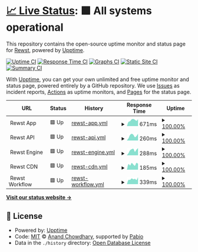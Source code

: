 # [📈 Live Status](https://status.rewst.io): <!--live status--> **🟩 All systems operational**

This repository contains the open-source uptime monitor and status page for [Rewst](https://status.rewst.io), powered by [Upptime](https://github.com/upptime/upptime).

[![Uptime CI](https://github.com/RewstApp/status.rewst.io/workflows/Uptime%20CI/badge.svg)](https://github.com/RewstApp/status.rewst.io/actions?query=workflow%3A%22Uptime+CI%22)
[![Response Time CI](https://github.com/RewstApp/status.rewst.io/workflows/Response%20Time%20CI/badge.svg)](https://github.com/RewstApp/status.rewst.io/actions?query=workflow%3A%22Response+Time+CI%22)
[![Graphs CI](https://github.com/RewstApp/status.rewst.io/workflows/Graphs%20CI/badge.svg)](https://github.com/RewstApp/status.rewst.io/actions?query=workflow%3A%22Graphs+CI%22)
[![Static Site CI](https://github.com/RewstApp/status.rewst.io/workflows/Static%20Site%20CI/badge.svg)](https://github.com/RewstApp/status.rewst.io/actions?query=workflow%3A%22Static+Site+CI%22)
[![Summary CI](https://github.com/RewstApp/status.rewst.io/workflows/Summary%20CI/badge.svg)](https://github.com/RewstApp/status.rewst.io/actions?query=workflow%3A%22Summary+CI%22)

With [Upptime](https://upptime.js.org), you can get your own unlimited and free uptime monitor and status page, powered entirely by a GitHub repository. We use [Issues](https://github.com/RewstApp/status.rewst.io/issues) as incident reports, [Actions](https://github.com/RewstApp/status.rewst.io/actions) as uptime monitors, and [Pages](https://status.rewst.io) for the status page.

<!--start: status pages-->
<!-- This summary is generated by Upptime (https://github.com/upptime/upptime) -->
<!-- Do not edit this manually, your changes will be overwritten -->
<!-- prettier-ignore -->
| URL | Status | History | Response Time | Uptime |
| --- | ------ | ------- | ------------- | ------ |
| <img alt="" src="https://icons.duckduckgo.com/ip3/null.ico" height="13"> Rewst App | 🟩 Up | [rewst-app.yml](https://github.com/RewstApp/status.rewst.io/commits/HEAD/history/rewst-app.yml) | <details><summary><img alt="Response time graph" src="./graphs/rewst-app/response-time-week.png" height="20"> 671ms</summary><br><a href="https://status.rewst.io/history/rewst-app"><img alt="Response time 629" src="https://img.shields.io/endpoint?url=https%3A%2F%2Fraw.githubusercontent.com%2FRewstApp%2Fstatus.rewst.io%2FHEAD%2Fapi%2Frewst-app%2Fresponse-time.json"></a><br><a href="https://status.rewst.io/history/rewst-app"><img alt="24-hour response time 732" src="https://img.shields.io/endpoint?url=https%3A%2F%2Fraw.githubusercontent.com%2FRewstApp%2Fstatus.rewst.io%2FHEAD%2Fapi%2Frewst-app%2Fresponse-time-day.json"></a><br><a href="https://status.rewst.io/history/rewst-app"><img alt="7-day response time 671" src="https://img.shields.io/endpoint?url=https%3A%2F%2Fraw.githubusercontent.com%2FRewstApp%2Fstatus.rewst.io%2FHEAD%2Fapi%2Frewst-app%2Fresponse-time-week.json"></a><br><a href="https://status.rewst.io/history/rewst-app"><img alt="30-day response time 623" src="https://img.shields.io/endpoint?url=https%3A%2F%2Fraw.githubusercontent.com%2FRewstApp%2Fstatus.rewst.io%2FHEAD%2Fapi%2Frewst-app%2Fresponse-time-month.json"></a><br><a href="https://status.rewst.io/history/rewst-app"><img alt="1-year response time 629" src="https://img.shields.io/endpoint?url=https%3A%2F%2Fraw.githubusercontent.com%2FRewstApp%2Fstatus.rewst.io%2FHEAD%2Fapi%2Frewst-app%2Fresponse-time-year.json"></a></details> | <details><summary><a href="https://status.rewst.io/history/rewst-app">100.00%</a></summary><a href="https://status.rewst.io/history/rewst-app"><img alt="All-time uptime 100.00%" src="https://img.shields.io/endpoint?url=https%3A%2F%2Fraw.githubusercontent.com%2FRewstApp%2Fstatus.rewst.io%2FHEAD%2Fapi%2Frewst-app%2Fuptime.json"></a><br><a href="https://status.rewst.io/history/rewst-app"><img alt="24-hour uptime 100.00%" src="https://img.shields.io/endpoint?url=https%3A%2F%2Fraw.githubusercontent.com%2FRewstApp%2Fstatus.rewst.io%2FHEAD%2Fapi%2Frewst-app%2Fuptime-day.json"></a><br><a href="https://status.rewst.io/history/rewst-app"><img alt="7-day uptime 100.00%" src="https://img.shields.io/endpoint?url=https%3A%2F%2Fraw.githubusercontent.com%2FRewstApp%2Fstatus.rewst.io%2FHEAD%2Fapi%2Frewst-app%2Fuptime-week.json"></a><br><a href="https://status.rewst.io/history/rewst-app"><img alt="30-day uptime 100.00%" src="https://img.shields.io/endpoint?url=https%3A%2F%2Fraw.githubusercontent.com%2FRewstApp%2Fstatus.rewst.io%2FHEAD%2Fapi%2Frewst-app%2Fuptime-month.json"></a><br><a href="https://status.rewst.io/history/rewst-app"><img alt="1-year uptime 100.00%" src="https://img.shields.io/endpoint?url=https%3A%2F%2Fraw.githubusercontent.com%2FRewstApp%2Fstatus.rewst.io%2FHEAD%2Fapi%2Frewst-app%2Fuptime-year.json"></a></details>
| <img alt="" src="https://icons.duckduckgo.com/ip3/null.ico" height="13"> Rewst API | 🟩 Up | [rewst-api.yml](https://github.com/RewstApp/status.rewst.io/commits/HEAD/history/rewst-api.yml) | <details><summary><img alt="Response time graph" src="./graphs/rewst-api/response-time-week.png" height="20"> 260ms</summary><br><a href="https://status.rewst.io/history/rewst-api"><img alt="Response time 260" src="https://img.shields.io/endpoint?url=https%3A%2F%2Fraw.githubusercontent.com%2FRewstApp%2Fstatus.rewst.io%2FHEAD%2Fapi%2Frewst-api%2Fresponse-time.json"></a><br><a href="https://status.rewst.io/history/rewst-api"><img alt="24-hour response time 308" src="https://img.shields.io/endpoint?url=https%3A%2F%2Fraw.githubusercontent.com%2FRewstApp%2Fstatus.rewst.io%2FHEAD%2Fapi%2Frewst-api%2Fresponse-time-day.json"></a><br><a href="https://status.rewst.io/history/rewst-api"><img alt="7-day response time 260" src="https://img.shields.io/endpoint?url=https%3A%2F%2Fraw.githubusercontent.com%2FRewstApp%2Fstatus.rewst.io%2FHEAD%2Fapi%2Frewst-api%2Fresponse-time-week.json"></a><br><a href="https://status.rewst.io/history/rewst-api"><img alt="30-day response time 254" src="https://img.shields.io/endpoint?url=https%3A%2F%2Fraw.githubusercontent.com%2FRewstApp%2Fstatus.rewst.io%2FHEAD%2Fapi%2Frewst-api%2Fresponse-time-month.json"></a><br><a href="https://status.rewst.io/history/rewst-api"><img alt="1-year response time 260" src="https://img.shields.io/endpoint?url=https%3A%2F%2Fraw.githubusercontent.com%2FRewstApp%2Fstatus.rewst.io%2FHEAD%2Fapi%2Frewst-api%2Fresponse-time-year.json"></a></details> | <details><summary><a href="https://status.rewst.io/history/rewst-api">100.00%</a></summary><a href="https://status.rewst.io/history/rewst-api"><img alt="All-time uptime 99.99%" src="https://img.shields.io/endpoint?url=https%3A%2F%2Fraw.githubusercontent.com%2FRewstApp%2Fstatus.rewst.io%2FHEAD%2Fapi%2Frewst-api%2Fuptime.json"></a><br><a href="https://status.rewst.io/history/rewst-api"><img alt="24-hour uptime 100.00%" src="https://img.shields.io/endpoint?url=https%3A%2F%2Fraw.githubusercontent.com%2FRewstApp%2Fstatus.rewst.io%2FHEAD%2Fapi%2Frewst-api%2Fuptime-day.json"></a><br><a href="https://status.rewst.io/history/rewst-api"><img alt="7-day uptime 100.00%" src="https://img.shields.io/endpoint?url=https%3A%2F%2Fraw.githubusercontent.com%2FRewstApp%2Fstatus.rewst.io%2FHEAD%2Fapi%2Frewst-api%2Fuptime-week.json"></a><br><a href="https://status.rewst.io/history/rewst-api"><img alt="30-day uptime 99.98%" src="https://img.shields.io/endpoint?url=https%3A%2F%2Fraw.githubusercontent.com%2FRewstApp%2Fstatus.rewst.io%2FHEAD%2Fapi%2Frewst-api%2Fuptime-month.json"></a><br><a href="https://status.rewst.io/history/rewst-api"><img alt="1-year uptime 99.99%" src="https://img.shields.io/endpoint?url=https%3A%2F%2Fraw.githubusercontent.com%2FRewstApp%2Fstatus.rewst.io%2FHEAD%2Fapi%2Frewst-api%2Fuptime-year.json"></a></details>
| <img alt="" src="https://icons.duckduckgo.com/ip3/null.ico" height="13"> Rewst Engine | 🟩 Up | [rewst-engine.yml](https://github.com/RewstApp/status.rewst.io/commits/HEAD/history/rewst-engine.yml) | <details><summary><img alt="Response time graph" src="./graphs/rewst-engine/response-time-week.png" height="20"> 288ms</summary><br><a href="https://status.rewst.io/history/rewst-engine"><img alt="Response time 241" src="https://img.shields.io/endpoint?url=https%3A%2F%2Fraw.githubusercontent.com%2FRewstApp%2Fstatus.rewst.io%2FHEAD%2Fapi%2Frewst-engine%2Fresponse-time.json"></a><br><a href="https://status.rewst.io/history/rewst-engine"><img alt="24-hour response time 440" src="https://img.shields.io/endpoint?url=https%3A%2F%2Fraw.githubusercontent.com%2FRewstApp%2Fstatus.rewst.io%2FHEAD%2Fapi%2Frewst-engine%2Fresponse-time-day.json"></a><br><a href="https://status.rewst.io/history/rewst-engine"><img alt="7-day response time 288" src="https://img.shields.io/endpoint?url=https%3A%2F%2Fraw.githubusercontent.com%2FRewstApp%2Fstatus.rewst.io%2FHEAD%2Fapi%2Frewst-engine%2Fresponse-time-week.json"></a><br><a href="https://status.rewst.io/history/rewst-engine"><img alt="30-day response time 244" src="https://img.shields.io/endpoint?url=https%3A%2F%2Fraw.githubusercontent.com%2FRewstApp%2Fstatus.rewst.io%2FHEAD%2Fapi%2Frewst-engine%2Fresponse-time-month.json"></a><br><a href="https://status.rewst.io/history/rewst-engine"><img alt="1-year response time 241" src="https://img.shields.io/endpoint?url=https%3A%2F%2Fraw.githubusercontent.com%2FRewstApp%2Fstatus.rewst.io%2FHEAD%2Fapi%2Frewst-engine%2Fresponse-time-year.json"></a></details> | <details><summary><a href="https://status.rewst.io/history/rewst-engine">100.00%</a></summary><a href="https://status.rewst.io/history/rewst-engine"><img alt="All-time uptime 99.99%" src="https://img.shields.io/endpoint?url=https%3A%2F%2Fraw.githubusercontent.com%2FRewstApp%2Fstatus.rewst.io%2FHEAD%2Fapi%2Frewst-engine%2Fuptime.json"></a><br><a href="https://status.rewst.io/history/rewst-engine"><img alt="24-hour uptime 100.00%" src="https://img.shields.io/endpoint?url=https%3A%2F%2Fraw.githubusercontent.com%2FRewstApp%2Fstatus.rewst.io%2FHEAD%2Fapi%2Frewst-engine%2Fuptime-day.json"></a><br><a href="https://status.rewst.io/history/rewst-engine"><img alt="7-day uptime 100.00%" src="https://img.shields.io/endpoint?url=https%3A%2F%2Fraw.githubusercontent.com%2FRewstApp%2Fstatus.rewst.io%2FHEAD%2Fapi%2Frewst-engine%2Fuptime-week.json"></a><br><a href="https://status.rewst.io/history/rewst-engine"><img alt="30-day uptime 100.00%" src="https://img.shields.io/endpoint?url=https%3A%2F%2Fraw.githubusercontent.com%2FRewstApp%2Fstatus.rewst.io%2FHEAD%2Fapi%2Frewst-engine%2Fuptime-month.json"></a><br><a href="https://status.rewst.io/history/rewst-engine"><img alt="1-year uptime 99.99%" src="https://img.shields.io/endpoint?url=https%3A%2F%2Fraw.githubusercontent.com%2FRewstApp%2Fstatus.rewst.io%2FHEAD%2Fapi%2Frewst-engine%2Fuptime-year.json"></a></details>
| <img alt="" src="https://icons.duckduckgo.com/ip3/null.ico" height="13"> Rewst CDN | 🟩 Up | [rewst-cdn.yml](https://github.com/RewstApp/status.rewst.io/commits/HEAD/history/rewst-cdn.yml) | <details><summary><img alt="Response time graph" src="./graphs/rewst-cdn/response-time-week.png" height="20"> 185ms</summary><br><a href="https://status.rewst.io/history/rewst-cdn"><img alt="Response time 201" src="https://img.shields.io/endpoint?url=https%3A%2F%2Fraw.githubusercontent.com%2FRewstApp%2Fstatus.rewst.io%2FHEAD%2Fapi%2Frewst-cdn%2Fresponse-time.json"></a><br><a href="https://status.rewst.io/history/rewst-cdn"><img alt="24-hour response time 200" src="https://img.shields.io/endpoint?url=https%3A%2F%2Fraw.githubusercontent.com%2FRewstApp%2Fstatus.rewst.io%2FHEAD%2Fapi%2Frewst-cdn%2Fresponse-time-day.json"></a><br><a href="https://status.rewst.io/history/rewst-cdn"><img alt="7-day response time 185" src="https://img.shields.io/endpoint?url=https%3A%2F%2Fraw.githubusercontent.com%2FRewstApp%2Fstatus.rewst.io%2FHEAD%2Fapi%2Frewst-cdn%2Fresponse-time-week.json"></a><br><a href="https://status.rewst.io/history/rewst-cdn"><img alt="30-day response time 229" src="https://img.shields.io/endpoint?url=https%3A%2F%2Fraw.githubusercontent.com%2FRewstApp%2Fstatus.rewst.io%2FHEAD%2Fapi%2Frewst-cdn%2Fresponse-time-month.json"></a><br><a href="https://status.rewst.io/history/rewst-cdn"><img alt="1-year response time 201" src="https://img.shields.io/endpoint?url=https%3A%2F%2Fraw.githubusercontent.com%2FRewstApp%2Fstatus.rewst.io%2FHEAD%2Fapi%2Frewst-cdn%2Fresponse-time-year.json"></a></details> | <details><summary><a href="https://status.rewst.io/history/rewst-cdn">100.00%</a></summary><a href="https://status.rewst.io/history/rewst-cdn"><img alt="All-time uptime 100.00%" src="https://img.shields.io/endpoint?url=https%3A%2F%2Fraw.githubusercontent.com%2FRewstApp%2Fstatus.rewst.io%2FHEAD%2Fapi%2Frewst-cdn%2Fuptime.json"></a><br><a href="https://status.rewst.io/history/rewst-cdn"><img alt="24-hour uptime 100.00%" src="https://img.shields.io/endpoint?url=https%3A%2F%2Fraw.githubusercontent.com%2FRewstApp%2Fstatus.rewst.io%2FHEAD%2Fapi%2Frewst-cdn%2Fuptime-day.json"></a><br><a href="https://status.rewst.io/history/rewst-cdn"><img alt="7-day uptime 100.00%" src="https://img.shields.io/endpoint?url=https%3A%2F%2Fraw.githubusercontent.com%2FRewstApp%2Fstatus.rewst.io%2FHEAD%2Fapi%2Frewst-cdn%2Fuptime-week.json"></a><br><a href="https://status.rewst.io/history/rewst-cdn"><img alt="30-day uptime 100.00%" src="https://img.shields.io/endpoint?url=https%3A%2F%2Fraw.githubusercontent.com%2FRewstApp%2Fstatus.rewst.io%2FHEAD%2Fapi%2Frewst-cdn%2Fuptime-month.json"></a><br><a href="https://status.rewst.io/history/rewst-cdn"><img alt="1-year uptime 100.00%" src="https://img.shields.io/endpoint?url=https%3A%2F%2Fraw.githubusercontent.com%2FRewstApp%2Fstatus.rewst.io%2FHEAD%2Fapi%2Frewst-cdn%2Fuptime-year.json"></a></details>
| <img alt="" src="https://icons.duckduckgo.com/ip3/null.ico" height="13"> Rewst Workflow | 🟩 Up | [rewst-workflow.yml](https://github.com/RewstApp/status.rewst.io/commits/HEAD/history/rewst-workflow.yml) | <details><summary><img alt="Response time graph" src="./graphs/rewst-workflow/response-time-week.png" height="20"> 339ms</summary><br><a href="https://status.rewst.io/history/rewst-workflow"><img alt="Response time 1155" src="https://img.shields.io/endpoint?url=https%3A%2F%2Fraw.githubusercontent.com%2FRewstApp%2Fstatus.rewst.io%2FHEAD%2Fapi%2Frewst-workflow%2Fresponse-time.json"></a><br><a href="https://status.rewst.io/history/rewst-workflow"><img alt="24-hour response time 317" src="https://img.shields.io/endpoint?url=https%3A%2F%2Fraw.githubusercontent.com%2FRewstApp%2Fstatus.rewst.io%2FHEAD%2Fapi%2Frewst-workflow%2Fresponse-time-day.json"></a><br><a href="https://status.rewst.io/history/rewst-workflow"><img alt="7-day response time 339" src="https://img.shields.io/endpoint?url=https%3A%2F%2Fraw.githubusercontent.com%2FRewstApp%2Fstatus.rewst.io%2FHEAD%2Fapi%2Frewst-workflow%2Fresponse-time-week.json"></a><br><a href="https://status.rewst.io/history/rewst-workflow"><img alt="30-day response time 1083" src="https://img.shields.io/endpoint?url=https%3A%2F%2Fraw.githubusercontent.com%2FRewstApp%2Fstatus.rewst.io%2FHEAD%2Fapi%2Frewst-workflow%2Fresponse-time-month.json"></a><br><a href="https://status.rewst.io/history/rewst-workflow"><img alt="1-year response time 1155" src="https://img.shields.io/endpoint?url=https%3A%2F%2Fraw.githubusercontent.com%2FRewstApp%2Fstatus.rewst.io%2FHEAD%2Fapi%2Frewst-workflow%2Fresponse-time-year.json"></a></details> | <details><summary><a href="https://status.rewst.io/history/rewst-workflow">100.00%</a></summary><a href="https://status.rewst.io/history/rewst-workflow"><img alt="All-time uptime 99.91%" src="https://img.shields.io/endpoint?url=https%3A%2F%2Fraw.githubusercontent.com%2FRewstApp%2Fstatus.rewst.io%2FHEAD%2Fapi%2Frewst-workflow%2Fuptime.json"></a><br><a href="https://status.rewst.io/history/rewst-workflow"><img alt="24-hour uptime 100.00%" src="https://img.shields.io/endpoint?url=https%3A%2F%2Fraw.githubusercontent.com%2FRewstApp%2Fstatus.rewst.io%2FHEAD%2Fapi%2Frewst-workflow%2Fuptime-day.json"></a><br><a href="https://status.rewst.io/history/rewst-workflow"><img alt="7-day uptime 100.00%" src="https://img.shields.io/endpoint?url=https%3A%2F%2Fraw.githubusercontent.com%2FRewstApp%2Fstatus.rewst.io%2FHEAD%2Fapi%2Frewst-workflow%2Fuptime-week.json"></a><br><a href="https://status.rewst.io/history/rewst-workflow"><img alt="30-day uptime 99.93%" src="https://img.shields.io/endpoint?url=https%3A%2F%2Fraw.githubusercontent.com%2FRewstApp%2Fstatus.rewst.io%2FHEAD%2Fapi%2Frewst-workflow%2Fuptime-month.json"></a><br><a href="https://status.rewst.io/history/rewst-workflow"><img alt="1-year uptime 99.91%" src="https://img.shields.io/endpoint?url=https%3A%2F%2Fraw.githubusercontent.com%2FRewstApp%2Fstatus.rewst.io%2FHEAD%2Fapi%2Frewst-workflow%2Fuptime-year.json"></a></details>

<!--end: status pages-->

[**Visit our status website →**](https://status.rewst.io)

## 📄 License

- Powered by: [Upptime](https://github.com/upptime/upptime)
- Code: [MIT](./LICENSE) © [Anand Chowdhary](https://anandchowdhary.com), supported by [Pabio](https://pabio.com)
- Data in the `./history` directory: [Open Database License](https://opendatacommons.org/licenses/odbl/1-0/)
